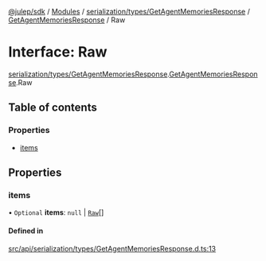 [@julep/sdk](../README.md) / [Modules](../modules.md) / [serialization/types/GetAgentMemoriesResponse](../modules/serialization_types_GetAgentMemoriesResponse.md) / [GetAgentMemoriesResponse](../modules/serialization_types_GetAgentMemoriesResponse.GetAgentMemoriesResponse.md) / Raw

# Interface: Raw

[serialization/types/GetAgentMemoriesResponse](../modules/serialization_types_GetAgentMemoriesResponse.md).[GetAgentMemoriesResponse](../modules/serialization_types_GetAgentMemoriesResponse.GetAgentMemoriesResponse.md).Raw

## Table of contents

### Properties

- [items](serialization_types_GetAgentMemoriesResponse.GetAgentMemoriesResponse.Raw.md#items)

## Properties

### items

• `Optional` **items**: ``null`` \| [`Raw`](../modules/serialization_types_Memory.Memory.md#raw)[]

#### Defined in

[src/api/serialization/types/GetAgentMemoriesResponse.d.ts:13](https://github.com/julep-ai/samantha-monorepo/blob/9aefd53/sdks/js/src/api/serialization/types/GetAgentMemoriesResponse.d.ts#L13)
